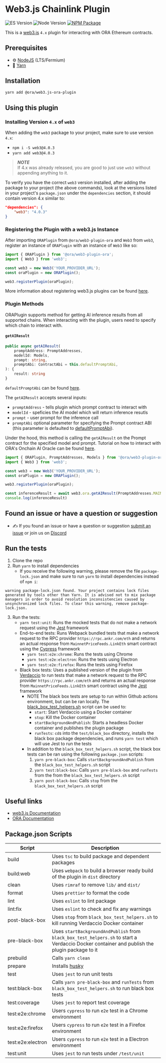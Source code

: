 # Web3.js Chainlink Plugin

![ES Version](https://img.shields.io/badge/ES-2020-yellow)
![Node Version](https://img.shields.io/badge/node-18.x-green)
[![NPM Package][npm-image]][npm-url]

This is a [web3.js](https://github.com/web3/web3.js) `4.x` plugin for interacting with ORA Ethereum contracts.

## Prerequisites

-   :gear: [NodeJS](https://nodejs.org/) (LTS/Fermium)
-   :toolbox: [Yarn](https://yarnpkg.com/)

## Installation

```bash
yarn add @ora/web3.js-ora-plugin
```

## Using this plugin

### Installing Version `4.x` of `web3`

When adding the `web3` package to your project, make sure to use version `4.x`:

-   `npm i -S web3@4.0.3`
-   `yarn add web3@4.0.3`

> **_NOTE_**  
> If 4.x was already released, you are good to just use `web3` without appending anything to it.

To verify you have the correct `web3` version installed, after adding the package to your project (the above commands), look at the versions listed in your project's `package.json` under the `dependencies` section, it should contain version 4.x similar to:

```json
"dependencies": {
	"web3": "4.0.3"
}
```

### Registering the Plugin with a web3.js Instance

After importing `ORAPlugin` from `@ora/web3-plugin-ora` and `Web3` from `web3`, register an instance of `ORAPlugin` with an instance of `Web3` like so:

```typescript
import { ORAPlugin } from '@ora/web3-plugin-ora';
import { Web3 } from 'web3';

const web3 = new Web3('YOUR_PROVIDER_URL');
const oraPlugin = new ORAPlugin();

web3.registerPlugin(oraPlugin);
```

More information about registering web3.js plugins can be found [here](https://docs.web3js.org/docs/guides/web3_plugin_guide/plugin_users#registering-the-plugin).

### Plugin Methods

ORAPlugin supports method for getting AI inference results from all supported chains. When interacting with the plugin, users need to specify which chain to interact with.

#### `getAIResult`

```typescript
public async getAIResult(
    promptAddress: PromptAddresses,
    modelId: Models,
    prompt: string,
    promptAbi: ContractAbi = this.defaultPromptAbi,
): {
    result: string
}
```

`defaultPromptAbi` can be found [here](https://github.com/hadzija7/web3.js-plugin-ora/blob/master/src/prompt_abi.ts).

The `getAIResult` accepts several inputs:
- `promptAddress` - tells plugin which prompt contract to interact with
- `modelId` - speficies the AI model which will return inference resutls
- `prompt` - user prompt for the inference call
- `promptAbi` optional parameter for specifying the Prompt contract ABI (this parameter is defaulted to [defaultPromptAbi](https://github.com/hadzija7/web3.js-plugin-ora/blob/master/src/prompt_abi.ts)).

Under the hood, this method is calling the `getAIResult` on the Prompt contract for the specified model and prompt. Tutorial on how to interact with ORA's Onchain AI Oracle can be found [here](https://docs.ora.io/doc/oao-onchain-ai-oracle/develop-guide/tutorials/interaction-with-oao-tutorial).

```typescript
import { ORAPlugin, PromptAddresses, Models } from '@ora/web3-plugin-ora';
import { Web3 } from 'web3';

const web3 = new Web3('YOUR_PROVIDER_URL');
const oraPlugin = new ORAPlugin();

web3.registerPlugin(oraPlugin);

const inferenceResult = await web3.ora.getAIResult(PromptAddresses.MAINNET, Models.STABLE_DIFFUSION, "Generate image of btc");
console.log(inferenceResult)
```

## Found an issue or have a question or suggestion

-   :writing_hand: If you found an issue or have a question or suggestion [submit an issue](https://github.com/hadzija7/web3.js-plugin-ora/issues) or join us on [Discord](https://discord.gg/fg5ygkgy)

## Run the tests

1. Clone the repo
2. Run `yarn` to install dependencies
    - If you receive the following warning, please remove the file `package-lock.json` and make sure to run `yarn` to install dependencies instead of `npm i`:

```console
warning package-lock.json found. Your project contains lock files generated by tools other than Yarn. It is advised not to mix package managers in order to avoid resolution inconsistencies caused by unsynchronized lock files. To clear this warning, remove package-lock.json.
```

3. Run the tests:
    - `yarn test:unit`: Runs the mocked tests that do not make a network request using the [Jest](https://jestjs.io/) framework
    - End-to-end tests: Runs Webpack bundled tests that make a network request to the RPC provider `https://rpc.ankr.com/eth` and returns an actual response from `MainnetPriceFeeds.LinkEth` smart contract using the [Cypress](https://www.cypress.io/) framework
        - `yarn test:e2e:chrome`: Runs the tests using Chrome
        - `yarn test:e2e:electron`: Runs the tests using Electron
        - `yarn test:e2e:firefox`: Runs the tests using Firefox
    - Black box tests: Uses a published version of the plugin from [Verdaccio](https://verdaccio.org/) to run tests that make a network request to the RPC provider `https://rpc.ankr.com/eth` and returns an actual response from `MainnetPriceFeeds.LinkEth` smart contract using the [Jest](https://jestjs.io/) framework
        - NOTE The black box tests are setup to run within Github actions environment, but can be ran locally. The [black_box_test_helpers.sh](https://github.com/ChainSafe/web3.js-plugin-chainlink/blob/master/scripts/black_box_test_helpers.sh) script can be used to:
            - `start`: Start Verdaccio using a Docker container
            - `stop`: Kill the Docker container
            - `startBackgroundAndPublish`: Starts a headless Docker container and publishes the plugin package
            - `runTests`: `cd`s into the `test/black_box` directory, installs the black box package dependencies, and runs `yarn test` which will use Jest to run the tests
        - In addition to the `black_box_test_helpers.sh` script, the black box tests can be ran using the following `package.json` scripts:
            1. `yarn pre-black-box`: Calls `startBackgroundAndPublish` from the `black_box_test_helpers.sh` script
            2. `yarn test:black-box`: Calls `yarn pre-black-box` and `runTests` from the from the `black_box_test_helpers.sh` script
            3. `yarn post-black-box`: Calls `stop` from the `black_box_test_helpers.sh` script

## Useful links

-   [web3.js Documentation](https://docs.web3js.org/)
-   [ORA Documentation](https://docs.ora.io/doc)

## Package.json Scripts

| Script            | Description                                                                                                                                  |
| ----------------- | -------------------------------------------------------------------------------------------------------------------------------------------- |
| build             | Uses `tsc` to build package and dependent packages                                                                                           |
| build:web         | Uses `webpack` to build a browser ready build of the plugin in `dist` directory                                                              |
| clean             | Uses `rimraf` to remove `lib/` and `dist/`                                                                                                   |
| format            | Uses `prettier` to format the code                                                                                                           |
| lint              | Uses `eslint` to lint package                                                                                                                |
| lint:fix          | Uses `eslint` to check and fix any warnings                                                                                                  |
| post-black-box    | Uses `stop` from `black_box_test_helpers.sh` to kill running Verdaccio Docker container                                                      |
| pre-black-box     | Uses `startBackgroundAndPublish` from `black_box_test_helpers.sh` to start a Verdaccio Docker container and publish the plugin package to it |
| prebuild          | Calls `yarn clean`                                                                                                                           |
| prepare           | Installs [husky](https://github.com/typicode/husky)                                                                                          |
| test              | Uses `jest` to run unit tests                                                                                                                |
| test:black-box    | Calls `yarn pre-black-box` and `runTests` from `black_box_test_helpers.sh` to run black box tests                                            |
| test:coverage     | Uses `jest` to report test coverage                                                                                                          |
| test:e2e:chrome   | Users `cypress` to run `e2e` test in a Chrome environment                                                                                    |
| test:e2e:firefox  | Users `cypress` to run `e2e` test in a Firefox environment                                                                                   |
| test:e2e:electron | Users `cypress` to run `e2e` test in a Electron environment                                                                                  |
| test:unit         | Uses `jest` to run tests under `/test/unit`                                                                                                  |

[npm-image]: https://img.shields.io/npm/v/web3-core-method.svg
[npm-url]: https://npmjs.org/packages/web3
